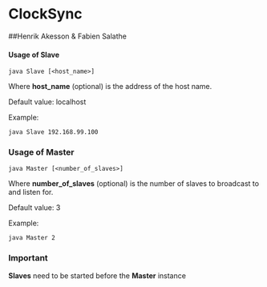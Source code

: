 # ClockSync
##Henrik Akesson & Fabien Salathe

#### Usage of Slave

```
java Slave [<host_name>]
```

Where **host_name** (optional) is the address of the host name.

Default value: localhost

Example:
```
java Slave 192.168.99.100
```

### Usage of Master
```
java Master [<number_of_slaves>]
```
Where **number_of_slaves** (optional) is the number of slaves to broadcast to and listen for.

Default value: 3

Example:

```
java Master 2
```

### Important
**Slaves** need to be started before the **Master** instance